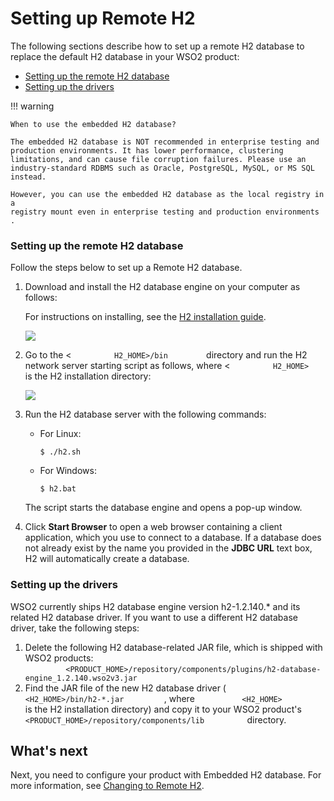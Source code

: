 # Setting up Remote H2

The following sections describe how to set up a remote H2 database to
replace the default H2 database in your WSO2 product:

-   [Setting up the remote H2
    database](#SettingupRemoteH2-SettinguptheremoteH2database)
-   [Setting up the drivers](#SettingupRemoteH2-Settingupthedrivers)

!!! warning
    
    When to use the embedded H2 database?
    
    The embedded H2 database is NOT recommended in enterprise testing and
    production environments. It has lower performance, clustering
    limitations, and can cause file corruption failures. Please use an
    industry-standard RDBMS such as Oracle, PostgreSQL, MySQL, or MS SQL
    instead.
    
    However, you can use the embedded H2 database as the local registry in a
    registry mount even in enterprise testing and production environments .
    

### Setting up the remote H2 database

Follow the steps below to set up a Remote H2 database.

1.  Download and install the H2 database engine on your computer as
    follows:

    For instructions on installing, see the [H2 installation
    guide](http://www.h2database.com/html/quickstart.html).

    ![](../../assets/img/53125507/53287411.png)

2.  Go to the \< `          H2_HOME>/bin         ` directory and run the
    H2 network server starting script as follows, where \<
    `          H2_HOME>         ` is the H2 installation directory:  

    ![](../../assets/img/53125507/53287410.png)

3.  Run the H2 database server with the following commands:
    -   For Linux:  

            $ ./h2.sh

    <!-- -->

    -   For Windows:  

            $ h2.bat

    The script starts the database engine and opens a pop-up window.

4.  Click **Start Browser** to open a web browser containing a client
    application, which you use to connect to a database. If a database
    does not already exist by the name you provided in the **JDBC URL**
    text box, H2 will automatically create a database.

### Setting up the drivers

WSO2 currently ships H2 database engine version h2-1.2.140.\* and its
related H2 database driver. If you want to use a different H2 database
driver, take the following steps:

1.  Delete the following H2 database-related JAR file, which is shipped
    with WSO2 products:  
    `          <PRODUCT_HOME>/repository/components/plugins/h2-database-engine_1.2.140.wso2v3.jar         `
2.  Find the JAR file of the new H2 database driver (
    `           <H2_HOME>/bin/h2-*.jar          `, where
    `           <H2_HOME>          ` is the H2 installation directory)
    and copy it to your WSO2 product's
    `           <PRODUCT_HOME>/repository/components/lib          `
    directory.

## What's next

Next, you need to configure your product with Embedded H2 database. For
more information, see [Changing to Remote H2](_Changing_to_Remote_H2_).
